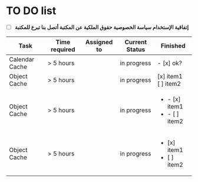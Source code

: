 # TO DO list 

- [ ] <strong>إتفاقية الإستخدام     سياسة الخصوصية     حقوق الملكية     عن المكتبة     أتصل بنا     تبرع للمكتبة 
    
| Task           | Time required | Assigned to   | Current Status | Finished | 
|----------------|---------------|---------------|----------------|-----------|
| Calendar Cache | > 5 hours  |  | in progress | - [x] ok?
| Object Cache   | > 5 hours  |  | in progress | [x] item1<br/>[ ] item2
| Object Cache   | > 5 hours  |  | in progress | <ul><li>- [x] item1</li><li>- [ ] item2</li></ul>
| Object Cache   | > 5 hours  |  | in progress | <ul><li>[x] item1</li><li>[ ] item2</li></ul>
